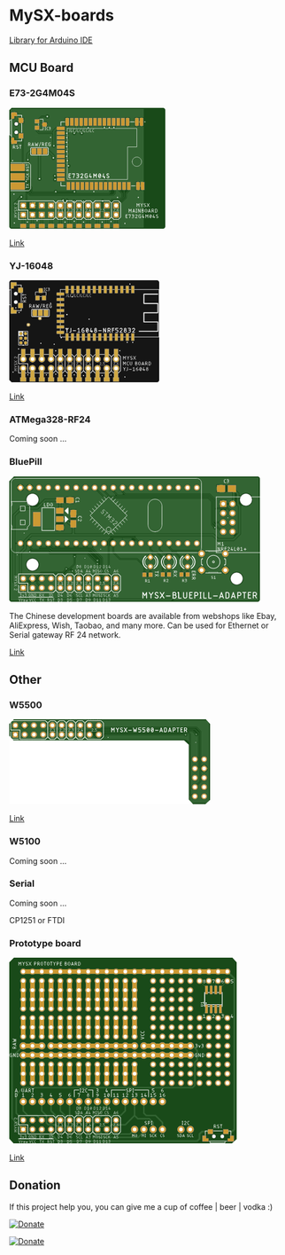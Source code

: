 # MySX-boards

[Library for Arduino IDE](https://github.com/KooLru/MySX-boards-library)

## MCU Board
### E73-2G4M04S 
![TOP](boards/E73-2G4M04S/images/pcb_rev2_top.png) 

[Link](boards/E73-2G4M04S)

### YJ-16048
![TOP](boards/YJ-16048/images/pcb_rev0_top.png) 

[Link](boards/YJ-16048)

### ATMega328-RF24
Coming soon ...

### BluePill 
![TOP](boards/BluePill/images/pcb_rev1_top.png) 

The Chinese development boards are available from webshops like Ebay, AliExpress, Wish, Taobao, and many more. Can be used for Ethernet or Serial gateway RF 24 network.

[Link](boards/BluePill)

## Other
### W5500 
![TOP](boards/W5500/images/pcb_rev1_top.png) 

[Link](boards/W5500)

### W5100 

Coming soon ...

### Serial

Coming soon ...

CP1251 or FTDI 

### Prototype board

![TOP](boards/Prototype/images/top.png) 

[Link](boards/Prototype)


## Donation
If this project help you, you can give me a cup of coffee | beer | vodka :)

[![Donate](https://img.shields.io/badge/Donate-Yandex%20Money-blue.svg)](https://money.yandex.ru/to/41001197672478)

[![Donate](https://img.shields.io/badge/Donate-PayPal-blue.svg)](https://www.paypal.me/koolru)
